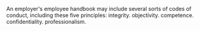 An employer's employee handbook may include several sorts of codes of conduct, including these five principles:
integrity.
objectivity.
competence.
confidentiality.
professionalism.
